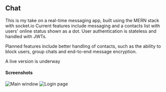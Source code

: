 ## Chat

This is my take on a real-time messaging app, built using the MERN stack with socket.io
Current features include messaging and a contacts list with users' online status shown as a dot.
User authentication is stateless and handled with JWTs. 

Planned features include better handling of contacts, such as the ability to block users, group chats and end-to-end message encryption.

A live version is underway

#### Screenshots

![Main window](https://imgur.com/3X76MkJ)
![Login page](https://imgur.com/f9QmkJ3)


